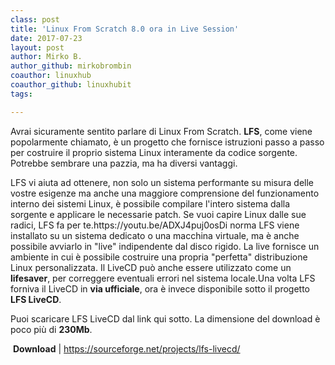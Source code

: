 ```yaml
---
class: post
title: 'Linux From Scratch 8.0 ora in Live Session'
date: 2017-07-23
layout: post
author: Mirko B.
author_github: mirkobrombin
coauthor: linuxhub
coauthor_github: linuxhubit
tags:

---
```

<p style="text-align: left;">Avrai sicuramente sentito parlare di Linux From Scratch. <strong>LFS</strong>, come viene popolarmente chiamato, è un progetto che fornisce istruzioni passo a passo per costruire il proprio sistema Linux interamente da codice sorgente. Potrebbe sembrare una pazzia, ma ha diversi vantaggi.</p>LFS vi aiuta ad ottenere, non solo un sistema performante su misura delle vostre esigenze ma anche una maggiore comprensione del funzionamento interno dei sistemi Linux, è possibile compilare l'intero sistema dalla sorgente e applicare le necessarie patch. Se vuoi capire Linux dalle sue radici, LFS fa per te.https://youtu.be/ADXJ4puj0osDi norma LFS viene installato su un sistema dedicato o una macchina virtuale, ma è anche possibile avviarlo in "live" indipendente dal disco rigido. La live fornisce un ambiente in cui è possibile costruire una propria "perfetta" distribuzione Linux personalizzata. Il LiveCD può anche essere utilizzato come un <strong>lifesaver</strong>, per correggere eventuali errori nel sistema locale.Una volta LFS forniva il LiveCD in <strong>via ufficiale</strong>, ora è invece disponibile sotto il progetto <strong>LFS LiveCD</strong>.<p style="text-align: left;">Puoi scaricare LFS LiveCD dal link qui sotto. La dimensione del download è poco più di <strong>230Mb</strong>.</p>&nbsp;<strong>Download</strong> | <a href="https://sourceforge.net/projects/lfs-livecd/">https://sourceforge.net/projects/lfs-livecd/</a>